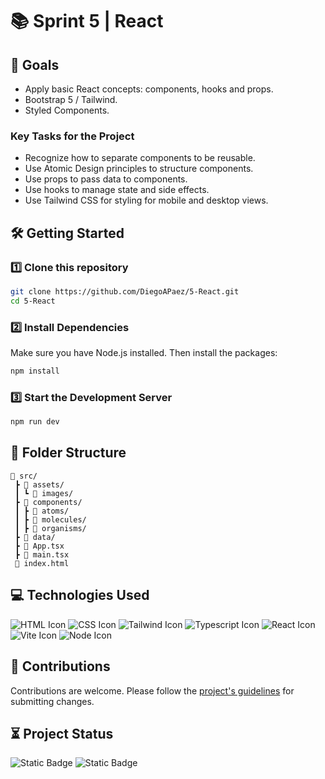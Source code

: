 # 📚 Sprint 5 | React

## 🎯 Goals
- Apply basic React concepts: components, hooks and props.
- Bootstrap 5 / Tailwind.
- Styled Components.

### Key Tasks for the Project

- Recognize how to separate components to be reusable.
- Use Atomic Design principles to structure components.
- Use props to pass data to components.
- Use hooks to manage state and side effects.
- Use Tailwind CSS for styling for mobile and desktop views.

## 🛠️ Getting Started

### 1️⃣ Clone this repository

```bash
git clone https://github.com/DiegoAPaez/5-React.git
cd 5-React
```

### 2️⃣ Install Dependencies

Make sure you have Node.js installed. Then install the packages:

```bash
npm install
```

### 3️⃣ Start the Development Server

```bash
npm run dev
```

## 📁 Folder Structure

```
📂 src/
 ┣ 📂 assets/
 ┃ ┗ 📂 images/
 ┣ 📂 components/
 ┃ ┣ 📂 atoms/
 ┃ ┣ 📂 molecules/
 ┃ ┣ 📂 organisms/
 ┣ 📂 data/
 ┣ 📄 App.tsx
 ┣ 📄 main.tsx
 📄 index.html
```

## 💻 Technologies Used

![HTML Icon](https://skillicons.dev/icons?i=html "HTML Icon")
![CSS Icon](https://skillicons.dev/icons?i=css "CSS Icon")
![Tailwind Icon](https://skillicons.dev/icons?i=tailwind "Tailwind Icon")
![Typescript Icon](https://skillicons.dev/icons?i=typescript "Typescript Icon")
![React Icon](https://skillicons.dev/icons?i=react "React Icon")
![Vite Icon](https://skillicons.dev/icons?i=vite "Vite Icon")
![Node Icon](https://skillicons.dev/icons?i=nodejs "Node Icon")

## 🤝 Contributions

Contributions are welcome. Please follow the [project's guidelines](CONTRIBUTING.md) for submitting changes.

## ⏳ Project Status

![Static Badge](https://img.shields.io/badge/Completed-Completed?style=flat-square&label=Status) ![Static Badge](https://img.shields.io/badge/Pending-Revision?style=flat-square&label=Revision&color=yellow)